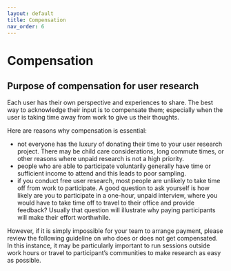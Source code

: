 ```yaml
---
layout: default
title: Compensation
nav_order: 6
---
```


# Compensation

## Purpose of compensation for user research
Each user has their own perspective and experiences to share. The best way to acknowledge their input is to compensate them; especially when the user is taking time away from work to give us their thoughts.

Here are reasons why compensation is essential:

- not everyone has the luxury of donating their time to your user research project. There may be child care considerations, long commute times, or other reasons where unpaid research is not a high priority.
- people who are able to participate voluntarily generally have time or sufficient income to attend and this leads to poor sampling.
- if you conduct free user research, most people are unlikely to take time off from work to participate. A good question to ask yourself is how likely are you to participate in a one-hour, unpaid interview, where you would have to take time off to travel to their office and provide feedback? Usually that question will illustrate why paying participants will make their effort worthwhile.

However, if it is simply impossible for your team to arrange payment, please review the following guideline on who does or does not get compensated. In this instance, it may be particularly important to run sessions outside work hours or travel to participant’s communities to make research as easy as possible.
